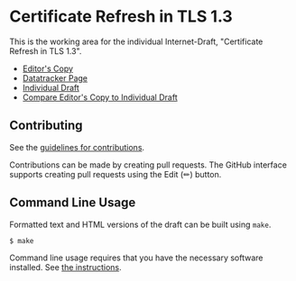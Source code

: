 <!-- regenerate: on (set to off if you edit this file) -->

# Certificate Refresh in TLS 1.3

This is the working area for the individual Internet-Draft, "Certificate Refresh in TLS 1.3".

* [Editor's Copy](https://yaroslavros.github.io/draft-tls-cert-refresh/#go.draft-rosomakho-tls-cert-refresh.html)
* [Datatracker Page](https://datatracker.ietf.org/doc/draft-rosomakho-tls-cert-refresh)
* [Individual Draft](https://datatracker.ietf.org/doc/html/draft-rosomakho-tls-cert-refresh)
* [Compare Editor's Copy to Individual Draft](https://yaroslavros.github.io/draft-tls-cert-refresh/#go.draft-rosomakho-tls-cert-refresh.diff)


## Contributing

See the
[guidelines for contributions](https://github.com/yaroslavros/draft-tls-cert-refresh/blob/main/CONTRIBUTING.md).

Contributions can be made by creating pull requests.
The GitHub interface supports creating pull requests using the Edit (✏) button.


## Command Line Usage

Formatted text and HTML versions of the draft can be built using `make`.

```sh
$ make
```

Command line usage requires that you have the necessary software installed.  See
[the instructions](https://github.com/martinthomson/i-d-template/blob/main/doc/SETUP.md).

